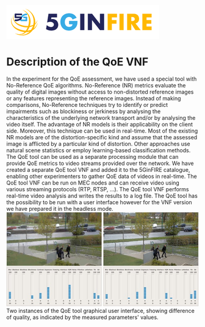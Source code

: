 <!-- TITLE: Robotview 5G -->
<!-- SUBTITLE: Using the RobotView5G QoE VNF -->
![5 Ginfire Logo 3](/uploads/5-ginfire-logo-3.png "5 Ginfire Logo 3")
# Description of the QoE VNF
In the experiment for the QoE assessment, we have used a special tool with No-Reference QoE algorithms. No-Reference (NR) metrics evaluate the quality of digital images without access to non-distorted reference images or any features representing the reference images. Instead of making comparisons, No-Reference techniques try to identify or predict impairments such as blockiness or jerkiness by analysing the characteristics of the underlying network transport and/or by analysing the video itself. The advantage of NR models is their applicability on the client side. Moreover, this technique can be used in real-time. Most of the existing NR models are of the distortion-specific kind and assume that the assessed image is afflicted by a particular kind of distortion. Other approaches use natural scene statistics or employ learning-based classification methods.
The QoE tool can be used as a separate processing module that can provide QoE metrics to video streams provided over the network. We have created a separate QoE tool VNF and added it to the 5GinFIRE catalogue, enabling other experimenters to gather QoE data of videos in real-time. The QoE tool VNF can be run on MEC nodes and can receive video using various streaming protocols (RTP, RTSP, …). The QoE tool VNF performs real-time video analysis and writes the results to a log file. The QoE tool has the possibility to be run with a user interface however for the VNF version we have prepared it in the headless mode.
![Robotview Pic 1](/uploads/robot-view-5-g/robotview-pic-1.jpg "Robotview Pic 1")
Two instances of the QoE tool graphical user interface, showing difference of quality, as indicated by the measured parameters' values.
